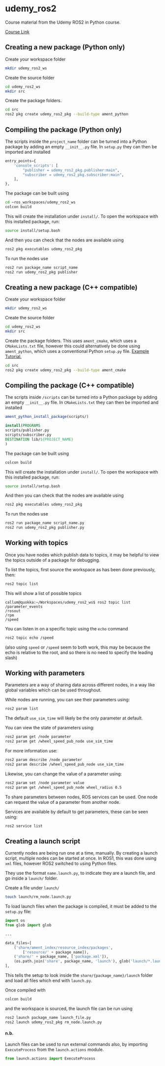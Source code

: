 # udemy_ros2

Course material from the Udemy ROS2 in Python course.

[Course
Link](https://www.udemy.com/course/ros2-robotics-developer-course-using-ros2-in-python/)


## Creating a new package (Python only)
Create your workspace folder
```bash
mkdir udemy_ros2_ws
```

Create the source folder
```bash 
cd udemy_ros2_ws
mkdir src
```

Create the package folders.
```bash
cd src
ros2 pkg create udemy_ros2_pkg --build-type ament_python
```

## Compiling the package (Python only)
The scripts inside the `project_name` folder can be turned into a Python package by adding an empty `__init__.py` file. In `setup.py` they can then be imported and installed

```python
entry_points={
    'console_scripts': [
        "publisher = udemy_ros2_pkg.publisher:main",
        "subscriber = udemy_ros2_pkg.subscriber:main",
    ],
},
```

The package can be built using
```bash
cd ~ros_workspaces/udemy_ros2_ws
colcon build
```

This will create the installation under `install/`.
To open the workspace with this installed package, run:

```bash
source install/setup.bash
```

And then you can check that the nodes are available using

```bash
ros2 pkg executables udemy_ros2_pkg
```

To run the nodes use
```bash
ros2 run package_name script_name
ros2 run udemy_ros2_pkg publisher
```


## Creating a new package (C++ compatible)
Create your workspace folder
```bash
mkdir udemy_ros2_ws
```

Create the source folder
```bash 
cd udemy_ros2_ws
mkdir src
```

Create the package folders. This uses `ament_cmake`, which uses a
`CMakeLists.txt` file, however this could alternatively be done using
`ament_python`, which uses a conventional Python `setup.py` file. [Example Tutorial.](https://automaticaddison.com/how-to-set-up-a-ros2-project-for-python-foxy-fitzroy/)
```bash
cd src
ros2 pkg create udemy_ros2_pkg --build-type ament_cmake
```

## Compiling the package (C++ compatible)
The scripts inside `/scripts` can be turned into a Python package by adding an empty `__init__.py` file. In `CMakeLists.txt` they can then be imported and installed

```cmake
ament_python_install_package(scripts/)

install(PROGRAMS
scripts/publisher.py
scripts/subscriber.py
DESTINATION lib/${PROJECT_NAME}
)
```

The package can be built using
```bash
colcon build
```

This will create the installation under `install/`.
To open the workspace with this installed package, run:

```bash
source install/setup.bash
```

And then you can check that the nodes are available using

```bash
ros2 pkg executables udemy_ros2_pkg
```

To run the nodes use
```bash
ros2 run package_name script_name.py
ros2 run udemy_ros2_pkg publisher.py
```

## Working with topics
Once you have nodes which publish data to topics, it may be helpful to view the
topics outside of a package for debugging.

To list the topics, first source the workspace as has been done previously,
then:
```bash
ros2 topic list
```

This will show a list of possible topics
```
callum@quokka:~/Workspaces/udemy_ros2_ws$ ros2 topic list
/parameter_events
/rosout
/rpm
/speed
```

You can listen in on a specific topic using the `echo` command
```bash
ros2 topic echo /speed
```
(also using `speed` or `/speed` seem to both work, this may be because the echo
is relative to the root, and so there is no need to specify the leading slash)

## Working with parameters
Parameters are a way of sharing data across different nodes, in a way like
global variables which can be used throughout.

While nodes are running, you can see their parameters using:
```bash
ros2 param list
```

The default `use_sim_time` will likely be the only parameter at default.

You can view the state of parameters using:
```bash
ros2 param get /node parameter
ros2 param get /wheel_speed_pub_node use_sim_time
```

For more information use:
```bash
ros2 param describe /node parameter
ros2 param describe /wheel_speed_pub_node use_sim_time
```

Likewise, you can change the value of a parameter using:
```bash
ros2 param set /node parameter value
ros2 param get /wheel_speed_pub_node wheel_radius 0.5
```

To share parameters between nodes, ROS services can be used. One node can
request the value of a parameter from another node.

Services are available by default to get parameters, these can be seen using:
```bash
ros2 service list
```

## Creating a launch script
Currently nodes are being run one at a time, manually. By creating a launch
script, multiple nodes can be started at once. In ROS1, this was done using
`xml` files, however ROS2 switched to using Python files.

They use the format `name.launch.py`, to indicate they are a launch file, and go
inside a `launch/` folder.

Create a file under `launch/`
```bash
touch launch/rm_node.launch.py
```

To load launch files when the package is compiled, it must be added to the
`setup.py` file:

```python
import os
from glob import glob

...

data_files=[
    ('share/ament_index/resource_index/packages',
        ['resource/' + package_name]),
    ('share/' + package_name, ['package.xml']),
    (os.path.join('share', package_name, 'launch'), glob('launch/*.launch.py'))
],
```

This tells the setup to look inside the `share/{package_name}/launch` folder and
load all files which end with `launch.py`.

Once compiled with
```bash
colcon build
```

and the workspace is sourced, the launch file can be run using
```bash
ros2 launch package_name launch_file.py
ros2 launch udemy_ros2_pkg rm_node.launch.py
```

#### n.b.
Launch files can be used to run external commands also, by importing
`ExecuteProcess` from the `launch.actions` module.

```python
from launch.actions import ExecuteProcess


```